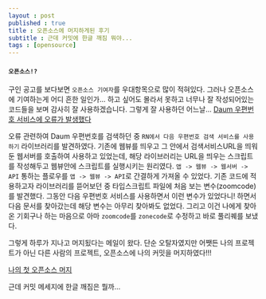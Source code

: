 ```yaml
---
layout : post
published : true
title : 오픈소스에 머지하게된 후기
subtitle : 근데 커밋에 한글 깨짐 뭐야...
tags : [opensource]
---
```

#### `오픈소스!?`
구인 공고를 보다보면 `오픈소스 기여자`를 우대항목으로 많이 적혀있다. 그러나 오픈소스에 기여하는게 어디 흔한 일인가...
하고 싶어도 몰라서 못하고 너무나 잘 작성되어있는 코드들을 보며 감사히 잘 사용하겠습니다.
그렇게 잘 사용하던 어느날... [Daum 우편번호 서비스에 오류가 발생했다](https://github.com/daumPostcode/QnA/issues/540)
  
오류 관련하여 Daum 우편번호를 검색하던 중 `RN에서 다음 우편번호 검색 서비스를 사용하기` 라이브러리를 발견하였다.
기존에 웹뷰를 띄우고 그 안에서 검색서비스URL을 띄워둔 웹서버를 호출하여 사용하고 있었는데, 해당 라이브러리는 URL을 띄우는 스크립트를 작성해두고 웹뷰안에 스크립트를 실행시키는 원리였다. `앱 -> 웹뷰 -> 웹서버 -> API` 통하는 플로우를 `앱 -> 웹뷰 -> API`로 간결하게 가져올 수 있었다.
기존 코드에 적용하고자 라이브러리를 뜯어보던 중 타입스크립트 파일에 처음 보는 변수(zoomcode)를 발견했다.
그동안 다음 우편번호 서비스를 사용하면서 이런 변수가 있었다니! 하면서 다음 문서를 찾아갔는데 해당 변수는 아무리 찾아봐도 없었다.
그리고 이건 나에게 찾아온 기회구나 하는 마음으로 아마 `zoomcode`를 `zonecode`로 수정하고 바로 풀리퀘를 보냈다.

그렇게 하루가 지나고 머지됬다는 메일이 왔다. 단순 오탈자였지만 어쨋든 나의 프로젝트가 아닌 다른 사람의 프로젝트, 오픈소스에 나의 커밋을 머지하였다!!!
  
[나의 첫 오픈소스 머지](https://github.com/trabricks/react-native-daum-postcode/pull/7)
  
근데 커밋 메세지에 한글 깨짐은 뭘까...